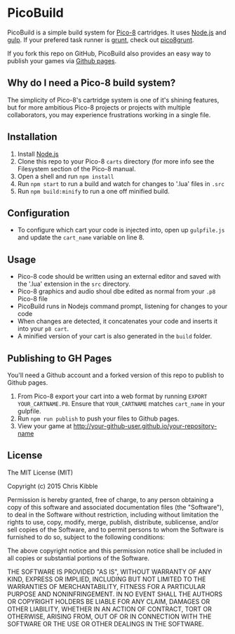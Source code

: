 # PicoBuild
PicoBuild is a simple build system for [Pico-8](https://www.lexaloffle.com/pico-8.php) cartridges. It uses [Node.js](https://nodejs.org/en/) and [gulp](https://gulpjs.com/). If your prefered task runner is [grunt](https://gruntjs.com/]), check out [pico8grunt](https://github.com/TeamNoComplyGames/pico8Grunt).

If you fork this repo on GitHub, PicoBuild also provides an easy way to publish your games via [Github pages](https://pages.github.com/). 

## Why do I need a Pico-8 build system?
The simplicity of Pico-8's cartridge system is one of it's shining features, but for more ambitious Pico-8 projects or projects with multiple collaborators, you may experience frustrations working in a single file. 

## Installation  

1. Install [Node.js](https://nodejs.org/en/)
2. Clone this repo to your Pico-8 `carts` directory (for more info see the Filesystem section of the Pico-8 manual.
3. Open a shell and run `npm install`
4. Run `npm start` to run a build and watch for changes to '.lua' files in `.src`
5. Run `npm build:minify` to run a one off minified build.

## Configuration

- To configure which cart your code is injected into, open up `gulpfile.js` and update the `cart_name` variable on line 8.

## Usage

- Pico-8 code should be written using an external editor and saved with the '.lua' extension in the `src` directory.
- Pico-8 graphics and audio shoul dbe edited as normal from your `.p8` Pico-8 file
- PicoBuild runs in Nodejs command prompt, listening for changes to your code
- When changes are detected, it concatenates your code and inserts it into your `p8 cart`.
- A minified version of your cart is also generated in the `build` folder.

## Publishing to GH Pages

You'll need a Github account and a forked version of this repo to publish to Github pages.

1. From Pico-8 export your cart into a web format by running `EXPORT YOUR_CARTNAME.P8`. Ensure that `YOUR_CARTNAME` matches `cart_name` in your gulpfile.
2. Run `npm run publish` to push your files to Github pages.
3. View your game at http://your-github-user.github.io/your-repository-name

## License

The MIT License (MIT)

Copyright (c) 2015 Chris Kibble

Permission is hereby granted, free of charge, to any person obtaining a copy of this software and associated documentation files (the "Software"), to deal in the Software without restriction, including without limitation the rights to use, copy, modify, merge, publish, distribute, sublicense, and/or sell copies of the Software, and to permit persons to whom the Software is furnished to do so, subject to the following conditions:

The above copyright notice and this permission notice shall be included in all copies or substantial portions of the Software.

THE SOFTWARE IS PROVIDED "AS IS", WITHOUT WARRANTY OF ANY KIND, EXPRESS OR IMPLIED, INCLUDING BUT NOT LIMITED TO THE WARRANTIES OF MERCHANTABILITY, FITNESS FOR A PARTICULAR PURPOSE AND NONINFRINGEMENT. IN NO EVENT SHALL THE AUTHORS OR COPYRIGHT HOLDERS BE LIABLE FOR ANY CLAIM, DAMAGES OR OTHER LIABILITY, WHETHER IN AN ACTION OF CONTRACT, TORT OR OTHERWISE, ARISING FROM, OUT OF OR IN CONNECTION WITH THE SOFTWARE OR THE USE OR OTHER DEALINGS IN THE SOFTWARE.